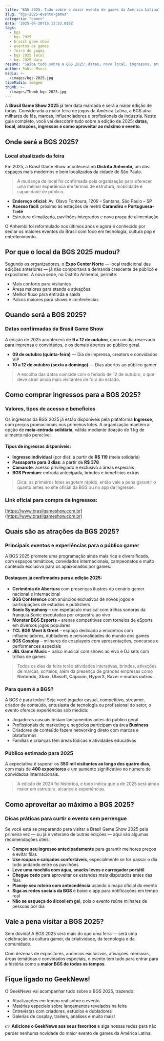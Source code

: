 ```yaml
---
title: "BGS 2025: Tudo sobre o maior evento de games da América Latina"
slug: "bgs-2025-evento-games"
categoria: "games"
data: '2025-04-20T16:13:53.010Z'
tags:
  - bgs
  - bgs 2025
  - brasil game show
  - eventos de games
  - feira de jogos
  - bgs 2025 local
  - bgs 2025 data
resumo: "Saiba tudo sobre a BGS 2025: datas, novo local, ingressos, atrações, shows, esports e como aproveitar o maior evento gamer da América Latina."
author: Pablo Moura
midia: >-
  /images/bgs-2025.jpg
tipoMidia: imagem
thumb: >-
  /images/Thumb-bgs-2025.jpg
---
```


A **Brasil Game Show 2025** já tem data marcada e será a maior edição de todas. Considerada a maior feira de jogos da América Latina, a BGS atrai milhares de fãs, marcas, influenciadores e profissionais da indústria. Neste guia completo, você vai descobrir tudo sobre a edição de 2025: **datas, local, atrações, ingressos e como aproveitar ao máximo o evento**.

## Onde será a BGS 2025?

### Local atualizado da feira

Em 2025, a Brasil Game Show acontecerá no **Distrito Anhembi**, um dos espaços mais modernos e bem localizados da cidade de São Paulo.

> A mudança de local foi confirmada pela organização para oferecer uma melhor experiência em termos de estrutura, mobilidade e capacidade de público.

- **Endereço oficial**: Av. Olavo Fontoura, 1209 – Santana, São Paulo – SP  
- **Acesso fácil**: próximo às estações de metrô **Carandiru** e **Portuguesa-Tietê**  
- Estrutura climatizada, pavilhões integrados e nova praça de alimentação

O Anhembi foi reformulado nos últimos anos e agora é conhecido por sediar os maiores eventos do Brasil com foco em tecnologia, cultura pop e entretenimento.

## Por que o local da BGS 2025 mudou?

Segundo os organizadores, o **Expo Center Norte** — local tradicional das edições anteriores — já não comportava a demanda crescente de público e expositores. A nova sede, no Distrito Anhembi, permite:

- Mais conforto para visitantes  
- Áreas maiores para stands e ativações  
- Melhor fluxo para entrada e saída  
- Palcos maiores para shows e conferências

## Quando será a BGS 2025?

### Datas confirmadas da Brasil Game Show

A edição de 2025 acontecerá de **9 a 12 de outubro**, com um dia reservado para imprensa e convidados, e os demais abertos ao público geral.

- **09 de outubro (quinta-feira)** — Dia de imprensa, creators e convidados VIP  
- **10 a 12 de outubro (sexta a domingo)** — Dias abertos ao público gamer

> A escolha das datas coincide com o feriado de 12 de outubro, o que deve atrair ainda mais visitantes de fora do estado.

## Como comprar ingressos para a BGS 2025?

### Valores, tipos de acesso e benefícios

Os ingressos da BGS 2025 já estão disponíveis pela plataforma **Ingresse**, com preços promocionais nos primeiros lotes. A organização mantém a opção de **meia-entrada solidária**, válida mediante doação de 1 kg de alimento não perecível.

#### Tipos de ingressos disponíveis:
- **Ingresso individual** (por dia): a partir de **R$ 119** (meia solidária)
- **Passaporte para 3 dias**: a partir de **R$ 378**
- **Camarote**: acesso privilegiado e exclusivo a áreas especiais
- **BGS Premium**: entrada antecipada, brindes e benefícios extras

> Dica: os primeiros lotes esgotam rápido, então vale a pena garantir o quanto antes no site oficial da BGS ou no app da Ingresse.

### Link oficial para compra de ingressos:
[https://www.brasilgameshow.com.br](https://www.brasilgameshow.com.br)

## Quais são as atrações da BGS 2025?

### Principais eventos e experiências para o público gamer

A BGS 2025 promete uma programação ainda mais rica e diversificada, com espaços temáticos, convidados internacionais, campeonatos e muito conteúdo exclusivo para os apaixonados por games.

#### Destaques já confirmados para a edição 2025:

- **Cerimônia de Abertura** com presenças ilustres do cenário gamer nacional e internacional
- **BGS Conference** com anúncios exclusivos de novos jogos e participações de estúdios e publishers
- **Sonic Symphony** – um espetáculo musical com trilhas sonoras da franquia Sonic executadas por orquestra ao vivo
- **Monster BGS Esports** – arenas competitivas com torneios de eSports em diversos jogos populares
- **TCL BGS Meet & Greet** – espaço dedicado a encontros com influenciadores, dubladores e personalidades do mundo dos games
- **BGS Cosplay** – milhares de cosplayers com apresentações, concursos e performances especiais
- **JBL Game Music** – palco musical com shows ao vivo e DJ sets com trilhas de games

> Todos os dias da feira terão atividades interativas, brindes, ativações de marcas, sorteios, além da presença de grandes empresas como **Nintendo, Xbox, Ubisoft, Capcom, HyperX, Razer e muitos outros**.

### Para quem é a BGS?

A BGS é para todos! Seja você jogador casual, competitivo, streamer, criador de conteúdo, entusiasta de tecnologia ou profissional do setor, o evento oferece experiências sob medida:

- Jogadores casuais testam lançamentos antes do público geral  
- Profissionais de marketing e negócios participam da área **Business**  
- Criadores de conteúdo fazem networking direto com marcas e plataformas  
- Famílias e crianças têm áreas lúdicas e atividades educativas

### Público estimado para 2025

A expectativa é superar os **350 mil visitantes ao longo dos quatro dias**, com mais de **400 expositores** e um aumento significativo no número de convidados internacionais.

> A edição de 2024 foi histórica, e tudo indica que a de 2025 será ainda maior em estrutura, alcance e experiências.

## Como aproveitar ao máximo a BGS 2025?

### Dicas práticas para curtir o evento sem perrengue

Se você está se preparando para visitar a Brasil Game Show 2025 pela primeira vez — ou já é veterano de outras edições — aqui vão algumas recomendações úteis:

- **Compre seu ingresso antecipadamente** para garantir melhores preços e evitar filas
- **Use roupas e calçados confortáveis**, especialmente se for passar o dia todo andando entre os pavilhões
- **Leve uma mochila com água, snacks leves e carregador portátil**
- **Chegue cedo** para aproveitar os estandes mais disputados antes das filas
- **Planeje seu roteiro com antecedência** usando o mapa oficial do evento
- **Siga as redes sociais da BGS** e baixe o app para notificações em tempo real
- **Não se esqueça do álcool em gel**, pois o evento reúne milhares de pessoas por dia

## Vale a pena visitar a BGS 2025?

Sem dúvida! A BGS 2025 será mais do que uma feira — será uma celebração da cultura gamer, da criatividade, da tecnologia e da comunidade.

Com dezenas de expositores, anúncios exclusivos, ativações imersivas, áreas temáticas e convidados especiais, o evento tem tudo para entrar para a história como a **maior BGS de todos os tempos**.

## Fique ligado no GeekNews!

O GeekNews vai acompanhar tudo sobre a BGS 2025, trazendo:

- Atualizações em tempo real sobre o evento  
- Matérias especiais sobre lançamentos revelados na feira  
- Entrevistas com criadores, estúdios e dubladores  
- Galerias de cosplay, trailers, análises e muito mais!

👉 **Adicione o GeekNews aos seus favoritos** e siga nossas redes para não perder nenhuma novidade do maior evento de games da América Latina.